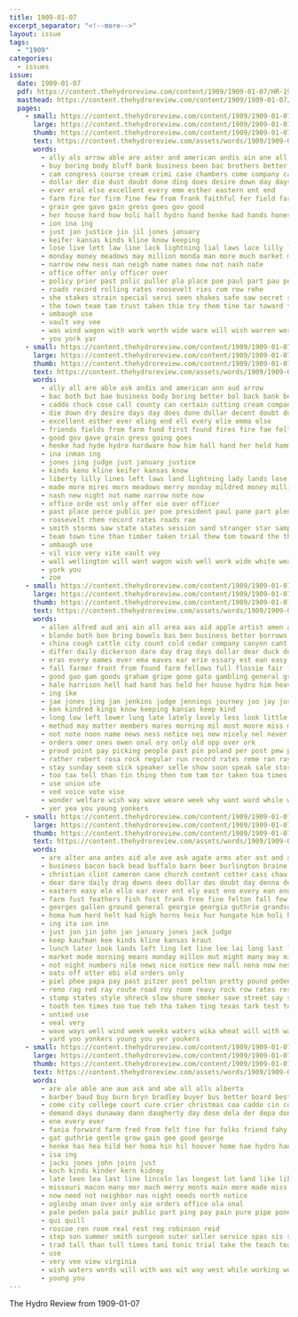 ```yaml
---
title: 1909-01-07
excerpt_separator: "<!--more-->"
layout: issue
tags:
  - "1909"
categories:
  - issues
issue:
  date: 1909-01-07
  pdf: https://content.thehydroreview.com/content/1909/1909-01-07/HR-1909-01-07.pdf
  masthead: https://content.thehydroreview.com/content/1909/1909-01-07/masthead/HR-1909-01-07.jpg
  pages:
    - small: https://content.thehydroreview.com/content/1909/1909-01-07/small/HR-1909-01-07-01.jpg
      large: https://content.thehydroreview.com/content/1909/1909-01-07/large/HR-1909-01-07-01.jpg
      thumb: https://content.thehydroreview.com/content/1909/1909-01-07/thumbnails/HR-1909-01-07-01.jpg
      text: https://content.thehydroreview.com/assets/words/1909/1909-01-07/HR-1909-01-07-01.txt
      words:
        - ally als arrow able are aster and american andis ain ane all anders
        - buy boring body bluff bank business been bac brothers better back but
        - cam congress course cream crimi case chambers come company cases caddo chief con came cal can coy crawford carry cure certain county che calander court collins chuck
        - dollar der die dust doubt done ding does desire down day days doers din decent
        - ever eral else excellent every emm esther eastern ent end
        - farm fire for firm fine few from frank faithful fer field farewell forth found fund felton
        - grain gee gave gain gress goes gov good
        - her house hard how holi hall hydro hand henke had hands honesty hammer hardware has hope him home
        - ion ina ing
        - just jan justice jin jil jones january
        - keifer kansas kinds kline know keeping
        - lose live lett law line lack lightning lial laws lace lilly let lin loss lot leone left last life lands landis lat land
        - monday money meadows may million monda man more much market minn match men morn mew main merry most members many mest mildred matter made
        - narrow new ness nan neigh name names now not nash nate
        - office offer only officer over
        - policy prior past polic puller pla place poe paul part pau per plenty president pec public
        - roads record rolling rates roosevelt ries rom row rehe
        - she stakes strain special servi seen shakes safe saw secret states such soon said shall star stranger standard sister say saturday state ser samples subject see sunday speak session storms still service sand
        - the town team tam trust taken thie try them tine tar toward thralls trial than tyre towns take timber toa toe
        - umbaugh use
        - vault vey vee
        - was wind wagon with work worth wide ware will wish warren world wall willing working wich white weather well want week woods wit
        - you york yar
    - small: https://content.thehydroreview.com/content/1909/1909-01-07/small/HR-1909-01-07-02.jpg
      large: https://content.thehydroreview.com/content/1909/1909-01-07/large/HR-1909-01-07-02.jpg
      thumb: https://content.thehydroreview.com/content/1909/1909-01-07/thumbnails/HR-1909-01-07-02.jpg
      text: https://content.thehydroreview.com/assets/words/1909/1909-01-07/HR-1909-01-07-02.txt
      words:
        - ally all are able ask andis and american ann aud arrow
        - bac both but bae business body boring better bol back bank best been behr
        - caddo chuck cose call county can certain cutting cream company cases crawford chief case cam court city chambers cris congress con cashier carry calander collins
        - die down dry desire days day does done dollar decent doubt dust doers
        - excellent esther ever eling end ell every elie emma else
        - friends fields from farm fund first found fires fire fae felton firm forth farewell faithful few for fronte
        - good gov gave grain gress going goes
        - henke had hyde hydro hardware how him hall hand her held hammer hands honesty hope holi house home hard has hut
        - ina inman ing
        - jones jing judge just january justice
        - kinds keno kline keifer kansas know
        - liberty lilly lines left laws land lightning lady lands lose live landis lor line loss life lack last
        - made more mires morn meadows merry monday mildred money million members matter man minn match most must many mary much men may
        - nash new night not name narrow note now
        - office orde ost only offer oie over officer
        - past place perce public per poe president paul pane part plenty policy prior
        - roosevelt rhem record rates roads rae
        - smith storms saw state states session sand stranger star samples shakes such safe stakes secret stock soon subject smooth service speak stands shen saturday seen standard strain sister sunday she ser shall
        - team town tine than timber taken trial thew tom toward the thralls try toa tat tia thoi trust then towns tha them
        - umbaugh use
        - vil vice very vite vault vey
        - wall wellington will want wagon wish well work wide white weather wien walt worth woods wit ware wind with willing wider world was week wich
        - york you
        - zoe
    - small: https://content.thehydroreview.com/content/1909/1909-01-07/small/HR-1909-01-07-03.jpg
      large: https://content.thehydroreview.com/content/1909/1909-01-07/large/HR-1909-01-07-03.jpg
      thumb: https://content.thehydroreview.com/content/1909/1909-01-07/thumbnails/HR-1909-01-07-03.jpg
      text: https://content.thehydroreview.com/assets/words/1909/1909-01-07/HR-1909-01-07-03.txt
      words:
        - allen alfred aud ani ain all area aas aid apple artist amen are american ander and andes
        - blonde both bon bring bowels bas ben business better borrows bast boy bridge bella been broadway but boot brown bors beers bea ball back bride bom bee burger brings began bunch boe
        - china cough cattle city count cold cedar company canyon cant calvin come came county clint cage cor cause chips cid council camp change cai class case cease can camping chick care chief con
        - differ daily dickerson dare day drag days dollar dear duck done dally dance doubt down
        - eras every eames ever ema eaves ear erie essary est ean easy enter
        - fall farmer front from found farm fellows full flossie fair fire first frank for far fine felt fare
        - good gao gam goods graham gripe gone goto gambling general green gun going guest gat gin getting game goes gave glass guthrie
        - hale harrison hell had hand has held her house hydro him heaven homa henke haye harder hands hope head hold hes heard home henry human helm hie horn hard husband
        - ing ike
        - jae jones jing jan jenkins judge jennings journey joo jay just jersey
        - ken kindred kings know keeping kansas keep kind
        - long low left lower lung late lately lovely less look little lunch lens lincoln live last like lee let ler lahoma life line loud list lot longer liew
        - method may matter members mares morning mil most moore miss more mariette monday mast mis men made mea mel money mare many miles mullendore mine matters man mise missouri must much
        - not note noon name news ness notice nei new nicely nel never night
        - orders omer ones owen onal ory only old opp over ork
        - proud point pay picking people past pin poland per post pew player promise pie pitzer public peat price pille pha pure pro penelope place purdy pins proper pill
        - rather robert rosa rock regular run record rates reme ran ray row running rank roark ram
        - stay sunday seem sick speaker selle show soon speak sale story severe saturday second stead sane state sule school streets sports stranger she sell store spain small sigg stewart still stone seems straight see set shows sieg seen salary short start sir saa say sow standard stock such schoo sud
        - too tax tell than tin thing then tom tam tor taken toa times throw tobe the them tay teacher tat ties tho town ture table
        - use union ute
        - ved voice vote vise
        - wonder welfare wish way wave weare week why want ward while wilson wings wee wilke wisdom western window work wedding waste worth wages went was will wife with wile
        - yer yea you young yonkers
    - small: https://content.thehydroreview.com/content/1909/1909-01-07/small/HR-1909-01-07-04.jpg
      large: https://content.thehydroreview.com/content/1909/1909-01-07/large/HR-1909-01-07-04.jpg
      thumb: https://content.thehydroreview.com/content/1909/1909-01-07/thumbnails/HR-1909-01-07-04.jpg
      text: https://content.thehydroreview.com/assets/words/1909/1909-01-07/HR-1909-01-07-04.txt
      words:
        - are alter ana antes aid ale ave ask agate arms ater ast and ata alexander ane aro agent arm all ann alfalfa age
        - business bacon back bead buffalo barn beer burlington braine ball been bas berd boys bery bea best busi bring black burger bear broom bis beat bain bar bills bent books big baby board boy bolen but binks
        - christian clint cameron cane church content cotter cass chau college christa cay can case cam chance corn cant county cate col class clerk cream city cas come cal came cattle chief call court chambers cash crete clarence cold
        - dear dare daily drag downs dees dollar das doubt day denna depot days dinner down darko doctor does doing during don daughter dust
        - eastern easy ele ello ear ever ent ely east eno every ean endy erie
        - farm fust feathers fish fost frank free fine felton fall few fresh fire friends first fan fingers for full from
        - georges gallen ground general georgie georgia guthrie grandson good goods glad grade goto guess
        - homa hum herd helt had high horns heis hur hungate him holi hydro how hane heard has her hes hay hands head homes harry hie hold home
        - ing ita ion inn
        - just jon jin john jan january jones jack judge
        - keep kaufman kee kinds kline kansas kraut
        - lunch later look lands left ling let line lee lai long last leos lile lar law london los les lett low like
        - market mode morning means monday millon mut might many may miss much must monda mules more mag markt mean mosey mis men moore mary mau mile model miles man meats mal mexico mullen mine maple made
        - not night numbers nile news nice notice new nall nena now ness note names noon needs never
        - oats off otter obi old orders only
        - piel phee papa pay past pitzer post pelton pretty pound peden preston pace potter pea plain person per painting pleasure people part public peck puller proce pure place padre pork paper
        - reno rag red ray route road roy room reavy rock row rates rest rae regular roe run roads rope robertson
        - stump states style shreck slow shure smoker save street say seas sin stocks sit sult snyder spring short shape sale sey saturday sir smile stock storm sick suits scates seat sauer sina seed stutt school said send store somo see start southern stand sun stray siew sim side sunday sims soon salen suite son sas smith sam sleeper state sed springs speak she saif south span settle sons standard special sah sie
        - tooth ten times too tue teh tha taken ting texas tark test town thet the top trip tienda tell ton then take tag them tho table tae team tek
        - untied use
        - veal very
        - wave ways well wind week weeks waters wika wheat will with ward went wilson wife warm whip wears wild weight wit word way why wik wand west woods work want was write winfield welt
        - yard yoo yonkers young you yer youkers
    - small: https://content.thehydroreview.com/content/1909/1909-01-07/small/HR-1909-01-07-05.jpg
      large: https://content.thehydroreview.com/content/1909/1909-01-07/large/HR-1909-01-07-05.jpg
      thumb: https://content.thehydroreview.com/content/1909/1909-01-07/thumbnails/HR-1909-01-07-05.jpg
      text: https://content.thehydroreview.com/assets/words/1909/1909-01-07/HR-1909-01-07-05.txt
      words:
        - are ale able ane aue ask and abe all alls alberta
        - barber baud buy burn bryn bradley buyer bus better board best bottle been beard bees bros beaver both business body big but
        - come city college court cure crier christmas coa caddo cin county can car
        - demand days dunaway dann daugherty day dose dela der depa done
        - ene every ever
        - fania forward farm fred from felt fine for folks friend fahy fort fever fill first
        - gat guthrie gentle grow gain gee good george
        - henke has hea hild her homa hin hil hoover home hae hydro hank heart
        - isa ing
        - jacks jones john joins just
        - koch kinds kinder kern kidney
        - late leen lea last line lincoln las longest lot land like likely
        - missouri macon many mor mach merry monts main more made miss mules montgomery much must may money man mary marks market mediate
        - now need not neighbor nas night needs north notice
        - oglesby onan over only oie orders office ola onal
        - pale peden pala pair public part ping pay pain pure pipe pone pro people patron
        - qui quill
        - roscoe ren room real rest reg robinson reid
        - step son summer smith surgeon suter seller service spas sis spring sister sweet suit short sand school simple seals standard side sunday saving six sick sale sam stock sales sell see swing sells store soon
        - trad tall than tull times tani tonic trial take the teach team thee tor try then
        - use
        - very vee view virginia
        - wish waters words will with was wit way west while working woods well week wood wright western want
        - young you
---
```


The Hydro Review from 1909-01-07

<!--more-->

